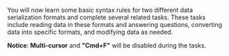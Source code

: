 You will now learn some basic syntax rules for two different data serialization formats and complete several related tasks. These tasks include reading data in these formats and answering questions, converting data into specific formats, and modifying data as needed.

**Notice**: **Multi-cursor** and **"Cmd+F"** will be disabled during the tasks.

